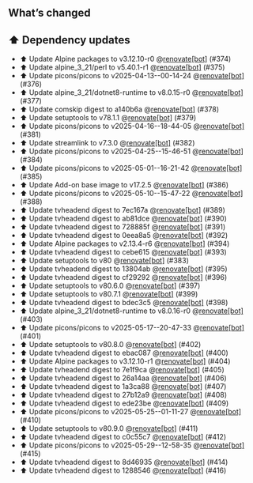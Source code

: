 ## What’s changed

## ⬆️ Dependency updates

- ⬆️ Update Alpine packages to v3.12.10-r0 @[renovate[bot]](https://github.com/apps/renovate) (#374)
- ⬆️ Update alpine_3_21/perl to v5.40.1-r1 @[renovate[bot]](https://github.com/apps/renovate) (#375)
- ⬆️ Update picons/picons to v2025-04-13--00-14-24 @[renovate[bot]](https://github.com/apps/renovate) (#376)
- ⬆️ Update alpine_3_21/dotnet8-runtime to v8.0.15-r0 @[renovate[bot]](https://github.com/apps/renovate) (#377)
- ⬆️ Update comskip digest to a140b6a @[renovate[bot]](https://github.com/apps/renovate) (#378)
- ⬆️ Update setuptools to v78.1.1 @[renovate[bot]](https://github.com/apps/renovate) (#379)
- ⬆️ Update picons/picons to v2025-04-16--18-44-05 @[renovate[bot]](https://github.com/apps/renovate) (#381)
- ⬆️ Update streamlink to v7.3.0 @[renovate[bot]](https://github.com/apps/renovate) (#382)
- ⬆️ Update picons/picons to v2025-04-25--15-46-51 @[renovate[bot]](https://github.com/apps/renovate) (#384)
- ⬆️ Update picons/picons to v2025-05-01--16-21-42 @[renovate[bot]](https://github.com/apps/renovate) (#385)
- ⬆️ Update Add-on base image to v17.2.5 @[renovate[bot]](https://github.com/apps/renovate) (#386)
- ⬆️ Update picons/picons to v2025-05-10--15-47-22 @[renovate[bot]](https://github.com/apps/renovate) (#388)
- ⬆️ Update tvheadend digest to 7ec167a @[renovate[bot]](https://github.com/apps/renovate) (#389)
- ⬆️ Update tvheadend digest to ab81dce @[renovate[bot]](https://github.com/apps/renovate) (#390)
- ⬆️ Update tvheadend digest to 728885f @[renovate[bot]](https://github.com/apps/renovate) (#391)
- ⬆️ Update tvheadend digest to 0eea8a5 @[renovate[bot]](https://github.com/apps/renovate) (#392)
- ⬆️ Update Alpine packages to v2.13.4-r6 @[renovate[bot]](https://github.com/apps/renovate) (#394)
- ⬆️ Update tvheadend digest to cebe615 @[renovate[bot]](https://github.com/apps/renovate) (#393)
- ⬆️ Update setuptools to v80 @[renovate[bot]](https://github.com/apps/renovate) (#383)
- ⬆️ Update tvheadend digest to 13804ab @[renovate[bot]](https://github.com/apps/renovate) (#395)
- ⬆️ Update tvheadend digest to cf29292 @[renovate[bot]](https://github.com/apps/renovate) (#396)
- ⬆️ Update setuptools to v80.6.0 @[renovate[bot]](https://github.com/apps/renovate) (#397)
- ⬆️ Update setuptools to v80.7.1 @[renovate[bot]](https://github.com/apps/renovate) (#399)
- ⬆️ Update tvheadend digest to bdec3c5 @[renovate[bot]](https://github.com/apps/renovate) (#398)
- ⬆️ Update alpine_3_21/dotnet8-runtime to v8.0.16-r0 @[renovate[bot]](https://github.com/apps/renovate) (#403)
- ⬆️ Update picons/picons to v2025-05-17--20-47-33 @[renovate[bot]](https://github.com/apps/renovate) (#401)
- ⬆️ Update setuptools to v80.8.0 @[renovate[bot]](https://github.com/apps/renovate) (#402)
- ⬆️ Update tvheadend digest to ebac087 @[renovate[bot]](https://github.com/apps/renovate) (#400)
- ⬆️ Update Alpine packages to v3.12.10-r1 @[renovate[bot]](https://github.com/apps/renovate) (#404)
- ⬆️ Update tvheadend digest to 7e1f9ca @[renovate[bot]](https://github.com/apps/renovate) (#405)
- ⬆️ Update tvheadend digest to 26a14aa @[renovate[bot]](https://github.com/apps/renovate) (#406)
- ⬆️ Update tvheadend digest to 1a3ca88 @[renovate[bot]](https://github.com/apps/renovate) (#407)
- ⬆️ Update tvheadend digest to 27b12a9 @[renovate[bot]](https://github.com/apps/renovate) (#408)
- ⬆️ Update tvheadend digest to ede23be @[renovate[bot]](https://github.com/apps/renovate) (#409)
- ⬆️ Update picons/picons to v2025-05-25--01-11-27 @[renovate[bot]](https://github.com/apps/renovate) (#410)
- ⬆️ Update setuptools to v80.9.0 @[renovate[bot]](https://github.com/apps/renovate) (#411)
- ⬆️ Update tvheadend digest to c0c55c7 @[renovate[bot]](https://github.com/apps/renovate) (#412)
- ⬆️ Update picons/picons to v2025-05-29--12-58-35 @[renovate[bot]](https://github.com/apps/renovate) (#415)
- ⬆️ Update tvheadend digest to 8d46935 @[renovate[bot]](https://github.com/apps/renovate) (#414)
- ⬆️ Update tvheadend digest to 1288546 @[renovate[bot]](https://github.com/apps/renovate) (#416)
